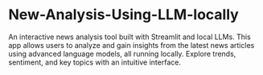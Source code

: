 # New-Analysis-Using-LLM-locally
An interactive news analysis tool built with Streamlit and local LLMs. This app allows users to analyze and gain insights from the latest news articles using advanced language models, all running locally. Explore trends, sentiment, and key topics with an intuitive interface.
